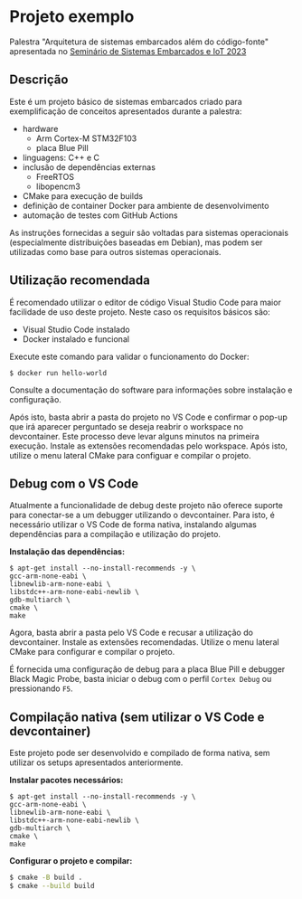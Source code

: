 
# Projeto exemplo

Palestra "Arquitetura de sistemas embarcados além do código-fonte" apresentada no [Seminário de Sistemas Embarcados e IoT 2023](https://embarcados.com.br/seminario-de-sistemas-embarcados-e-iot-2023/)

## Descrição

Este é um projeto básico de sistemas embarcados criado para exemplificação de conceitos apresentados durante a palestra:
- hardware
  * Arm Cortex-M STM32F103
  * placa Blue Pill
- linguagens: C++ e C
- inclusão de dependências externas
  * FreeRTOS
  * libopencm3
- CMake para execução de builds
- definição de container Docker para ambiente de desenvolvimento
- automação de testes com GitHub Actions

As instruções fornecidas a seguir são voltadas para sistemas operacionais  (especialmente distribuições baseadas em Debian), mas podem ser utilizadas como base para outros sistemas operacionais.

## Utilização recomendada

É recomendado utilizar o editor de código Visual Studio Code para maior facilidade de uso deste projeto. Neste caso os requisitos básicos são:
- Visual Studio Code instalado
- Docker instalado e funcional

Execute este comando para validar o funcionamento do Docker:
```console
$ docker run hello-world
```

Consulte a documentação do software para informações sobre instalação e configuração.

Após isto, basta abrir a pasta do projeto no VS Code e confirmar o pop-up que irá aparecer perguntado se deseja reabrir o workspace no devcontainer. Este processo deve levar alguns minutos na primeira execução. Instale as extensões recomendadas pelo workspace. Após isto, utilize o menu lateral CMake para configuar e compilar o projeto.

## Debug com o VS Code

Atualmente a funcionalidade de debug deste projeto não oferece suporte para conectar-se a um debugger utilizando o devcontainer. Para isto, é necessário utilizar o VS Code de forma nativa, instalando algumas dependências para a compilação e utilização do projeto.


**Instalação das dependências:**
```console
$ apt-get install --no-install-recommends -y \
gcc-arm-none-eabi \
libnewlib-arm-none-eabi \
libstdc++-arm-none-eabi-newlib \
gdb-multiarch \
cmake \
make
```

Agora, basta abrir a pasta pelo VS Code e recusar a utilização do devcontainer. Instale as extensões recomendadas. Utilize o menu lateral CMake para configurar e compilar o projeto.

É fornecida uma configuração de debug para a placa Blue Pill e debugger Black Magic Probe, basta iniciar o debug com o perfil `Cortex Debug` ou pressionando `F5`.

## Compilação nativa (sem utilizar o VS Code e devcontainer)

Este projeto pode ser desenvolvido e compilado de forma nativa, sem utilizar os setups apresentados anteriormente.

**Instalar pacotes necessários:**
```console
$ apt-get install --no-install-recommends -y \
gcc-arm-none-eabi \
libnewlib-arm-none-eabi \
libstdc++-arm-none-eabi-newlib \
gdb-multiarch \
cmake \
make
```

**Configurar o projeto e compilar:**
```bash
$ cmake -B build .
$ cmake --build build
```
